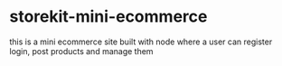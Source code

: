 # storekit-mini-ecommerce
this is a mini ecommerce site built with node where a user can register login, post products and manage them
